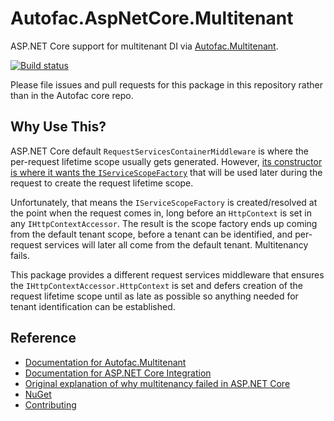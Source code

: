 # Autofac.AspNetCore.Multitenant

ASP.NET Core support for multitenant DI via [Autofac.Multitenant](https://github.com/autofac/Autofac.Multitenant).

[![Build status](https://ci.appveyor.com/api/projects/status/u6epu5sc9f9sgav3?svg=true)](https://ci.appveyor.com/project/Autofac/autofac-aspnetcore-multitenant)

Please file issues and pull requests for this package in this repository rather than in the Autofac core repo.

## Why Use This?

ASP.NET Core default `RequestServicesContainerMiddleware` is where the per-request lifetime scope usually gets generated. However, [its constructor is where it wants the `IServiceScopeFactory`](https://github.com/aspnet/Hosting/blob/b6a3fee08869cd9ac9d266b15b4eb7de205199ed/src/Microsoft.AspNetCore.Hosting/Internal/RequestServicesContainerMiddleware.cs#L17) that will be used later during the request to create the request lifetime scope.

Unfortunately, that means the `IServiceScopeFactory` is created/resolved at the point when the request comes in, long before an `HttpContext` is set in any `IHttpContextAccessor`. The result is the scope factory ends up coming from the default tenant scope, before a tenant can be identified, and per-request services will later all come from the default tenant. Multitenancy fails.

This package provides a different request services middleware that ensures the `IHttpContextAccessor.HttpContext` is set and defers creation of the request lifetime scope until as late as possible so anything needed for tenant identification can be established.

## Reference

- [Documentation for Autofac.Multitenant](http://autofac.readthedocs.io/en/latest/advanced/multitenant.html)
- [Documentation for ASP.NET Core Integration](http://autofac.readthedocs.io/en/latest/integration/aspnetcore.html)
- [Original explanation of why multitenancy failed in ASP.NET Core](https://stackoverflow.com/questions/38940241/autofac-multitenant-in-an-aspnet-core-application-does-not-seem-to-resolve-tenan/38960122#38960122)
- [NuGet](https://www.nuget.org/packages/Autofac.AspNetCore.Multitenant)
- [Contributing](http://autofac.readthedocs.io/en/latest/contributors.html)

